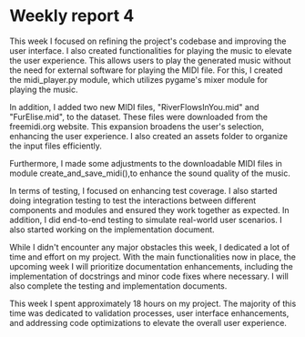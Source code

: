 # Weekly report 4 

This week I focused on refining the project's codebase and improving the user interface. I also created functionalities for playing the music to elevate the user experience. This allows users to play the generated music without the need for external software for playing the MIDI file. For this, I created the midi_player.py module, which utilizes pygame's mixer module for playing the music. 

In addition, I added two new MIDI files, "RiverFlowsInYou.mid" and "FurElise.mid", to the dataset. These files were downloaded from the freemidi.org website. This expansion broadens the user's selection, enhancing the user experience. I also created an assets folder to organize the input files efficiently.

Furthermore, I made some adjustments to the downloadable MIDI files in module create_and_save_midi(),to enhance the sound quality of the music. 

In terms of testing, I focused on enhancing test coverage. I also started doing integration testing to test the interactions between different components and modules and ensured they work together as expected. In addition, I did end-to-end testing to simulate real-world user scenarios. I also started working on the implementation document. 

While I didn't encounter any major obstacles this week, I dedicated a lot of time and effort on my project. With the main functionalities now in place, the upcoming week I will prioritize documentation enhancements, including the implementation of docstrings and minor code fixes where necessary. I will also complete the testing and implementation documents. 

This week I spent approximately 18 hours on my project. The majority of this time was dedicated to validation processes, user interface enhancements, and addressing code optimizations to elevate the overall user experience.